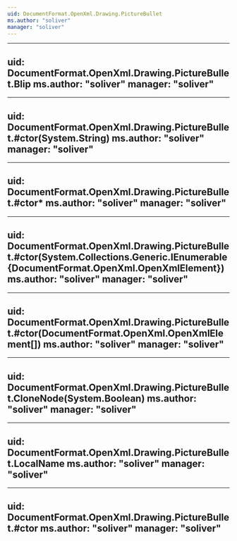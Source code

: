 ```yaml
---
uid: DocumentFormat.OpenXml.Drawing.PictureBullet
ms.author: "soliver"
manager: "soliver"
---
```


---
uid: DocumentFormat.OpenXml.Drawing.PictureBullet.Blip
ms.author: "soliver"
manager: "soliver"
---

---
uid: DocumentFormat.OpenXml.Drawing.PictureBullet.#ctor(System.String)
ms.author: "soliver"
manager: "soliver"
---

---
uid: DocumentFormat.OpenXml.Drawing.PictureBullet.#ctor*
ms.author: "soliver"
manager: "soliver"
---

---
uid: DocumentFormat.OpenXml.Drawing.PictureBullet.#ctor(System.Collections.Generic.IEnumerable{DocumentFormat.OpenXml.OpenXmlElement})
ms.author: "soliver"
manager: "soliver"
---

---
uid: DocumentFormat.OpenXml.Drawing.PictureBullet.#ctor(DocumentFormat.OpenXml.OpenXmlElement[])
ms.author: "soliver"
manager: "soliver"
---

---
uid: DocumentFormat.OpenXml.Drawing.PictureBullet.CloneNode(System.Boolean)
ms.author: "soliver"
manager: "soliver"
---

---
uid: DocumentFormat.OpenXml.Drawing.PictureBullet.LocalName
ms.author: "soliver"
manager: "soliver"
---

---
uid: DocumentFormat.OpenXml.Drawing.PictureBullet.#ctor
ms.author: "soliver"
manager: "soliver"
---
